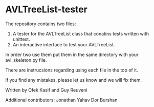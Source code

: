# AVLTreeList-tester

The repository contains two files:
1. A tester for the AVLTreeList class that conatins tests written with unittest.
2. An interactive interface to test your AVLTreeList.

In order two use them put them in the same directory with your avl_skeleton.py file.

There are instrucsions regarding using each file in the top of it.

If you find any mistakes, please let us know and we will fix them.

Written by Ofek Kasif and Guy Reuveni

Additional contributors:
Jonathan Yahav
Dor Burshan
